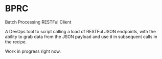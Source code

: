 # BPRC
Batch Processing RESTFul Client

A DevOps tool to script calling a load of RESTFul JSON endpoints, with the ability to grab data from the JSON payload and use it in subsequent calls in the recipe.

Work in progress right now.
